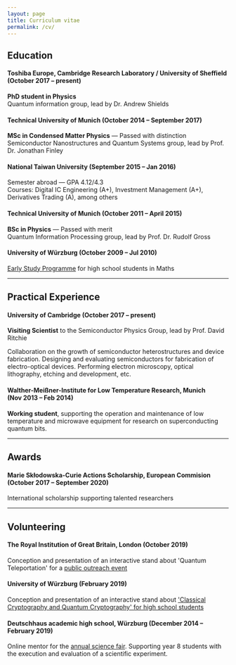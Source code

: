 ```yaml
---
layout: page
title: Curriculum vitae
permalink: /cv/
---
```


## Education
#### **Toshiba Europe, Cambridge Research Laboratory / University of Sheffield** <br/>(October 2017 – present)
**PhD student in Physics**  
Quantum information group, lead by Dr. Andrew Shields


#### Technical University of Munich (October 2014 – September 2017)
**MSc in Condensed Matter Physics** — Passed with distinction  
Semiconductor Nanostructures and Quantum Systems group, lead by Prof. Dr. Jonathan Finley

#### National Taiwan University (September 2015 – Jan 2016)
Semester abroad — GPA 4.12/4.3  
Courses: Digital IC Engineering (A+), Investment Management (A+), Derivatives Trading (A), among others

#### Technical University of Munich (October 2011 – April 2015)
**BSc in Physics** — Passed with merit  
Quantum  Information Processing group, lead by Prof. Dr. Rudolf	Gross

#### University of Würzburg (October 2009 – Jul 2010)
[Early Study Programme](https://ifm.mathematik.uni-wuerzburg.de/fruehstudium/) for high school students in Maths

---  
## Practical Experience
#### University of Cambridge (October 2017 – present)
**Visiting Scientist** to the Semiconductor Physics Group, lead by Prof. David Ritchie

Collaboration on the growth of semiconductor heterostructures and device fabrication. 
Designing and evaluating semiconductors for fabrication of electro-optical devices.
Performing electron microscopy, optical lithography, etching and development, etc.

#### Walther-Meißner-Institute for Low Temperature Research, Munich <br/>(Nov 2013 – Feb 2014)
**Working student**, supporting the operation and maintenance of low temperature and microwave equipment for research on superconducting quantum bits.

---
## Awards
#### Marie Skłodowska-Curie Actions Scholarship, European Commision <br/>(October 2017 – September 2020)
International scholarship supporting talented researchers

---
## Volunteering
#### The Royal Institution of Great Britain, London (October 2019)
Conception and presentation of an interactive stand about 'Quantum Teleportation' for a [public outreach event](https://www.rigb.org/whats-on/events-2019/november/public-quantum-in-the-city)

#### University of Würzburg (February 2019)
Conception and presentation of an interactive stand about ['Classical Cryptography and Quantum Cryptography' for high school students](https://4photonblog.wordpress.com/2019/03/19/the-next-generation-organizing-an-outreach-event/)

#### Deutschhaus academic high school, Würzburg (December 2014 – February 2019)
Online mentor for the [annual science fair](https://www.deutschhaus.de/fachbereiche/naturwissenschaften/chemie/virtual-science-fair/). Supporting year 8 students with the execution and evaluation of a scientific experiment.
